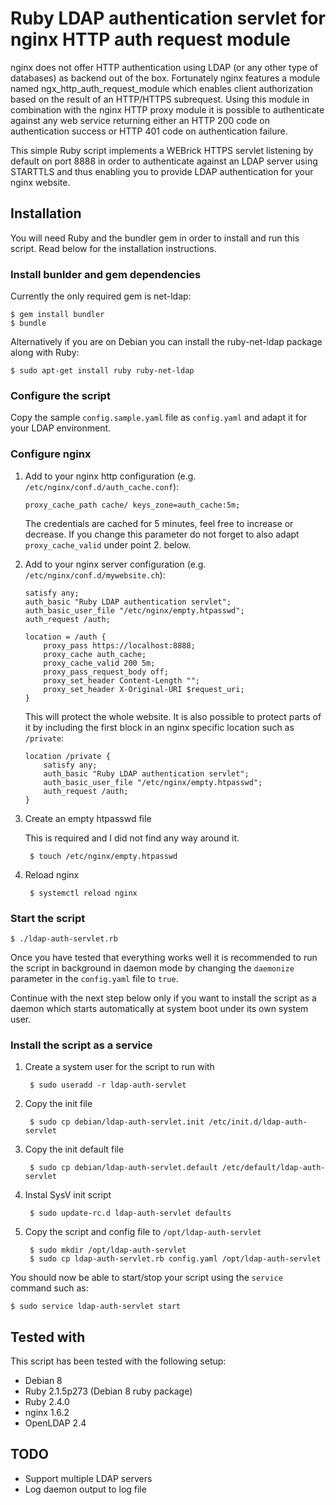 # Ruby LDAP authentication servlet for nginx HTTP auth request module

nginx does not offer HTTP authentication using LDAP (or any other type of databases) as backend out of the box. Fortunately nginx features a module named ngx_http_auth_request_module which enables client authorization based on the result of an HTTP/HTTPS subrequest. Using this module in combination with the nginx HTTP proxy module it is possible to authenticate against any web service returning either an HTTP 200 code on authentication success or HTTP 401 code on authentication failure.

This simple Ruby script implements a WEBrick HTTPS servlet listening by default on port 8888 in order to authenticate against an LDAP server using STARTTLS and thus enabling you to provide LDAP authentication for your nginx website.

## Installation

You will need Ruby and the bundler gem in order to install and run this script. Read below for the installation instructions.

### Install bunlder and gem dependencies

Currently the only required gem is net-ldap:

	$ gem install bundler
	$ bundle

Alternatively if you are on Debian you can install the ruby-net-ldap package along with Ruby:

	$ sudo apt-get install ruby ruby-net-ldap

### Configure the script

Copy the sample `config.sample.yaml` file as `config.yaml` and adapt it for your LDAP environment.

### Configure nginx

1. Add to your nginx http configuration (e.g. `/etc/nginx/conf.d/auth_cache.conf`):

	```
	proxy_cache_path cache/ keys_zone=auth_cache:5m;
	```

	The credentials are cached for 5 minutes, feel free to increase or decrease. If you change this parameter do not forget to also adapt `proxy_cache_valid` under point 2. below.

2. Add to your nginx server configuration (e.g. `/etc/nginx/conf.d/mywebsite.ch`):

	```
	satisfy any;
	auth_basic "Ruby LDAP authentication servlet";
	auth_basic_user_file "/etc/nginx/empty.htpasswd";
	auth_request /auth;

	location = /auth {
		proxy_pass https://localhost:8888;
		proxy_cache auth_cache;
		proxy_cache_valid 200 5m;
		proxy_pass_request_body off;
		proxy_set_header Content-Length "";
		proxy_set_header X-Original-URI $request_uri;
	}
	```

	This will protect the whole website. It is also possible to protect parts of it by including the first block in an nginx specific location such as `/private`:

	```
	location /private {
		satisfy any;
		auth_basic "Ruby LDAP authentication servlet";
		auth_basic_user_file "/etc/nginx/empty.htpasswd";
		auth_request /auth;
	}
	```

3. Create an empty htpasswd file

	This is required and I did not find any way around it.

		$ touch /etc/nginx/empty.htpasswd

4. Reload nginx

		$ systemctl reload nginx

### Start the script

	$ ./ldap-auth-servlet.rb

Once you have tested that everything works well it is recommended to run the script in background in daemon mode by changing the `daemonize` parameter in the `config.yaml` file to `true`. 

Continue with the next step below only if you want to install the script as a daemon which starts automatically at system boot under its own system user.

### Install the script as a service

1. Create a system user for the script to run with

		$ sudo useradd -r ldap-auth-servlet

2. Copy the init file

		$ sudo cp debian/ldap-auth-servlet.init /etc/init.d/ldap-auth-servlet

3. Copy the init default file

		$ sudo cp debian/ldap-auth-servlet.default /etc/default/ldap-auth-servlet

4. Instal SysV init script

		$ sudo update-rc.d ldap-auth-servlet defaults

5. Copy the script and config file to `/opt/ldap-auth-servlet`

		$ sudo mkdir /opt/ldap-auth-servlet
		$ sudo cp ldap-auth-servlet.rb config.yaml /opt/ldap-auth-servlet

You should now be able to start/stop your script using the `service` command such as:

	$ sudo service ldap-auth-servlet start

## Tested with

This script has been tested with the following setup:

- Debian 8
- Ruby 2.1.5p273 (Debian 8 ruby package)
- Ruby 2.4.0
- nginx 1.6.2
- OpenLDAP 2.4

## TODO

- Support multiple LDAP servers
- Log daemon output to log file